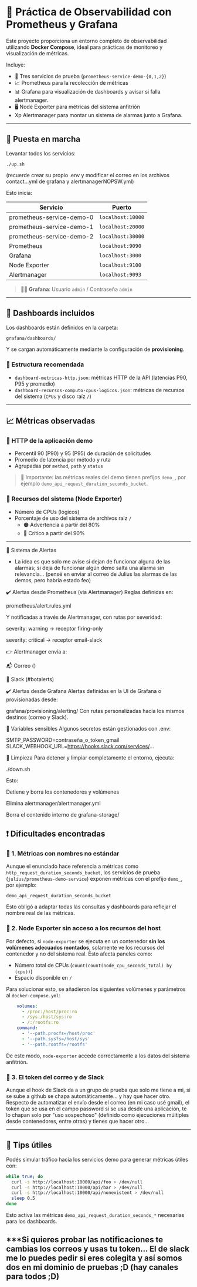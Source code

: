 # 📡 Práctica de Observabilidad con Prometheus y Grafana

Este proyecto proporciona un entorno completo de observabilidad utilizando **Docker Compose**, ideal para prácticas de monitoreo y visualización de métricas.

Incluye:

- 🔁 Tres servicios de prueba (`prometheus-service-demo-{0,1,2}`)
- 📈 Prometheus para la recolección de métricas
- 📊 Grafana para visualización de dashboards y avisar si falla alertmanager.
- 🖥️ Node Exporter para métricas del sistema anfitrión
- Xp  Alertmanager para montar un sistema de alarmas junto a Grafana.
---

## 🚀 Puesta en marcha

Levantar todos los servicios:

```
./up.sh
```
(recuerde crear su propio .env y modificar el correo en los archivos contact...yml de grafana y alertmanagerNOPSW.yml)

Esto inicia:

| Servicio                        | Puerto        |
|--------------------------------|---------------|
| prometheus-service-demo-0       | `localhost:10000` |
| prometheus-service-demo-1       | `localhost:20000` |
| prometheus-service-demo-2       | `localhost:30000` |
| Prometheus                      | `localhost:9090`  |
| Grafana                         | `localhost:3000`  |
| Node Exporter                   | `localhost:9100`  |
| Alertmanager                    | `localhost:9093`  |

> 🧑‍💻 **Grafana**: Usuario `admin` / Contraseña `admin`

---

## 📂 Dashboards incluidos

Los dashboards están definidos en la carpeta:

```bash
grafana/dashboards/
```

Y se cargan automáticamente mediante la configuración de **provisioning**.

### 🧭 Estructura recomendada

- `dashboard-metricas-http.json`: métricas HTTP de la API (latencias P90, P95 y promedio)
- `dashboard-recursos-computo-cpus-logicos.json`: métricas de recursos del sistema (`CPUs` y disco raíz `/`)

---

## 📈 Métricas observadas

### 🔹 HTTP de la aplicación demo

- Percentil 90 (P90) y 95 (P95) de duración de solicitudes
- Promedio de latencia por método y ruta
- Agrupadas por `method`, `path` y `status`

> 📌 Importante: las métricas reales del demo tienen prefijos `demo_`, por ejemplo `demo_api_request_duration_seconds_bucket`.

### 🔹 Recursos del sistema (Node Exporter)

- Número de CPUs (lógicos)
- Porcentaje de uso del sistema de archivos raíz `/`
  - 🟠 Advertencia a partir del 80%
  - 🔴 Crítico a partir del 90%

---
🚨 Sistema de Alertas

* La idea es que solo me avise si dejan de funcionar alguna de las alarmas; si deja de funcionar algún demo salta una alarma sin relevancia... (pensé en enviar al correo de Julius las alarmas de las demos, pero habría estado feo)

✔️ Alertas desde Prometheus (via Alertmanager)
Reglas definidas en:

prometheus/alert.rules.yml

Y notificadas a través de Alertmanager, con rutas por severidad:

severity: warning → receptor firing-only

severity: critical → receptor email-slack

👉 Alertmanager envía a:

📬 Correo ()

💬 Slack (#botalerts)

✔️ Alertas desde Grafana
Alertas definidas en la UI de Grafana o provisionadas desde:

grafana/provisioning/alerting/
Con rutas personalizadas hacia los mismos destinos (correo y Slack).

🔐 Variables sensibles
Algunos secretos están gestionados con .env:

SMTP_PASSWORD=contraseña_o_token_gmail
SLACK_WEBHOOK_URL=https://hooks.slack.com/services/...

🧽 Limpieza
Para detener y limpiar completamente el entorno, ejecuta:

./down.sh

Esto:

Detiene y borra los contenedores y volúmenes

Elimina alertmanager/alertmanager.yml

Borra el contenido interno de grafana-storage/


## ❗ Dificultades encontradas

### 🔸 1. Métricas con nombres no estándar

Aunque el enunciado hace referencia a métricas como `http_request_duration_seconds_bucket`, los servicios de prueba (`julius/prometheus-demo-service`) exponen métricas con el prefijo `demo_`, por ejemplo:

```
demo_api_request_duration_seconds_bucket
```

Esto obligó a adaptar todas las consultas y dashboards para reflejar el nombre real de las métricas.

### 🔸 2. Node Exporter sin acceso a los recursos del host

Por defecto, si `node-exporter` se ejecuta en un contenedor **sin los volúmenes adecuados montados**, solamente ve los recursos del contenedor y no del sistema real. Esto afecta paneles como:

- Número total de CPUs (`count(count(node_cpu_seconds_total) by (cpu))`)
- Espacio disponible en `/`

Para solucionar esto, se añadieron los siguientes volúmenes y parámetros al `docker-compose.yml`:

```yaml
    volumes:
      - /proc:/host/proc:ro
      - /sys:/host/sys:ro
      - /:/rootfs:ro
    command:
      - '--path.procfs=/host/proc'
      - '--path.sysfs=/host/sys'
      - '--path.rootfs=/rootfs'
```

De este modo, `node-exporter` accede correctamente a los datos del sistema anfitrión.

### 🔸 3. El token del correo y de Slack

Aunque el hook de Slack da a un grupo de prueba que solo me tiene a mi, si se sube a github se chapa automáticamente... y hay que hacer otro. Respecto de automatizar el envío desde el correo (en mi caso usé gmail), el token que se usa en el campo password si se usa desde una aplicación, te lo chapan solo por "uso sospechoso" (definido como ejecuciones múltiples desde contenedores, entre otras) y tienes que hacer otro...

---

## 🧪 Tips útiles

Podés simular tráfico hacia los servicios demo para generar métricas útiles con:

```bash
while true; do
  curl -s http://localhost:10000/api/foo > /dev/null
  curl -s http://localhost:10000/api/bar > /dev/null
  curl -s http://localhost:10000/api/nonexistent > /dev/null
  sleep 0.5
done
```

Esto activa las métricas `demo_api_request_duration_seconds_*` necesarias para los dashboards.


***Si quieres probar las notificaciones te cambias los correos y usas tu token... El de slack me lo puedes pedir si eres colegita y así somos dos en mi dominio de pruebas ;D (hay canales para todos ;D)
---
